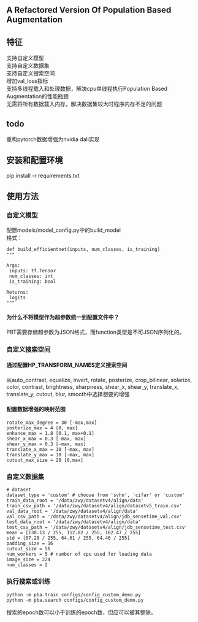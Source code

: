 ## A Refactored Version Of Population Based Augmentation  
## 特征  
支持自定义模型  
支持自定义数据集  
支持自定义搜索空间  
增加val_loss指标  
支持多线程载入和处理数据，解决cpu单线程执行Population Based Augmentation的性能瓶颈  
无需将所有数据载入内存，解决数据集较大时程序内存不足的问题  
## todo
重构pytorch数据增强为nvidia dali实现
## 安装和配置环境  
pip install -r requirements.txt  
## 使用方法  
### 自定义模型  
配置models/model_config.py中的build_model  
格式：  
```
def build_efficientnet(inputs, num_classes, is_training)
"""

Args:
 inputs: tf.Tensor
 num_classes: int
 is_training: bool

Returns:
 logits 
"""
```
#### 为什么不将模型作为超参数统一到配置文件中？  
PBT需要存储超参数为JSON格式，而function类型是不可JSON序列化的。  
### 自定义搜索空间  
#### 通过配置HP_TRANSFORM_NAMES定义搜索空间  
从auto_contrast, equalize, invert, rotate, posterize, crop_bilinear, solarize, color, contrast, brightness, sharpness, shear_x, shear_y, translate_x, translate_y, cutout, blur, smooth中选择想要的增强
#### 配置数据增强的映射范围  
```
rotate_max_degree = 30 [-max,max]
posterize_max = 4 [0, max]
enhance_max = 1.8 [0.1, max+0.1]
shear_x_max = 0.3 [-max, max]
shear_y_max = 0.3 [-max, max]
translate_x_max = 10 [-max, max]
translate_y_max = 10 [-max, max]
cutout_max_size = 20 [0,max]
```
### 自定义数据集  
```
# dataset
dataset_type = 'custom' # choose from 'svhn', 'cifar' or 'custom'
train_data_root = '/data/zwy/datasetv4/align/data'
train_csv_path = '/data/zwy/datasetv4/align/datasetv5_train.csv'
val_data_root = '/data/zwy/datasetv4/align/data'
val_csv_path = '/data/zwy/datasetv4/align/jdb_sensetime_val.csv'
test_data_root = '/data/zwy/datasetv4/align/data'
test_csv_path = '/data/zwy/datasetv4/align/jdb_sensetime_test.csv'
mean = [130.13 / 255, 112.82 / 255, 102.47 / 255]
std = [67.28 / 255, 64.61 / 255, 64.46 / 255]
padding_size = 16
cutout_size = 56
num_workers = 5 # number of cpu used for loading data
image_size = 224
num_classes = 2
```
### 执行搜索或训练  
```
python -m pba.train configs/config_custom_demo.py
python -m pba.search configs/config_custom_demo.py
```
搜索的epoch数可以小于训练的epoch数，但应可以被其整除。  



